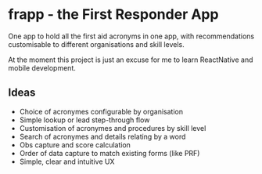# frapp - the First Responder App 

One app to hold all the first aid acronyms in one app,
with recommendations customisable to different organisations and skill levels.

At the moment this project is just an excuse for me to learn ReactNative and mobile development. 

## Ideas

* Choice of acronymes configurable by organisation
* Simple lookup or lead step-through flow
* Customisation of acronymes and procedures by skill level
* Search of acronymes and details relating by a word
* Obs capture and score calculation
* Order of data capture to match existing forms (like PRF)
* Simple, clear and intuitive UX
